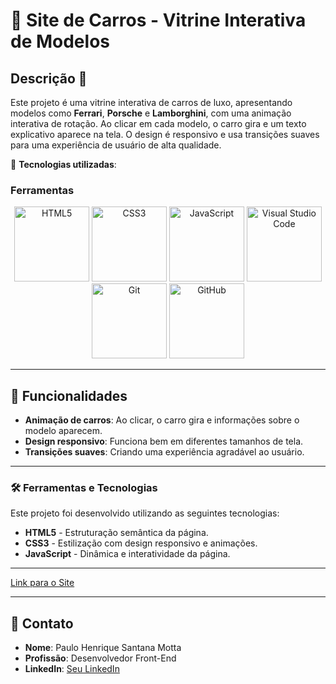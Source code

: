 # 🚗 **Site de Carros - Vitrine Interativa de Modelos**

## Descrição 📄

Este projeto é uma vitrine interativa de carros de luxo, apresentando modelos como **Ferrari**, **Porsche** e **Lamborghini**, com uma animação interativa de rotação. Ao clicar em cada modelo, o carro gira e um texto explicativo aparece na tela. O design é responsivo e usa transições suaves para uma experiência de usuário de alta qualidade.

🔧 **Tecnologias utilizadas**:
  
### Ferramentas
<div align="center">
  <img src="https://upload.wikimedia.org/wikipedia/commons/6/6a/HTML5_logo_and_wordmark.svg" alt="HTML5" width="120" height="120" />
  <img src="https://upload.wikimedia.org/wikipedia/commons/6/62/CSS3_logo.svg" alt="CSS3" width="120" height="120" />
  <img src="https://upload.wikimedia.org/wikipedia/commons/6/67/JavaScript-logo.png" alt="JavaScript" width="120" height="120" />
  <img src="https://upload.wikimedia.org/wikipedia/commons/9/91/Visual_Studio_Code_1.35_icon.svg" alt="Visual Studio Code" width="120" height="120" />
  <img src="https://upload.wikimedia.org/wikipedia/commons/a/a2/Git-logo.svg" alt="Git" width="120" height="120" />
  <img src="https://upload.wikimedia.org/wikipedia/commons/2/2d/GitHub_Logo_2018.svg" alt="GitHub" width="120" height="120" />
</div>

---

## 📂 Funcionalidades

- **Animação de carros**: Ao clicar, o carro gira e informações sobre o modelo aparecem.
- **Design responsivo**: Funciona bem em diferentes tamanhos de tela.
- **Transições suaves**: Criando uma experiência agradável ao usuário.

---

### 🛠️ **Ferramentas e Tecnologias**
Este projeto foi desenvolvido utilizando as seguintes tecnologias:
- **HTML5** - Estruturação semântica da página.
- **CSS3** - Estilização com design responsivo e animações.
- **JavaScript** - Dinâmica e interatividade da página.

---

[Link para o Site](https://site-de-carros-three.vercel.app)

---

## 📧 Contato
- **Nome**: Paulo Henrique Santana Motta
- **Profissão**: Desenvolvedor Front-End
- **LinkedIn**: [Seu LinkedIn](https://www.linkedin.com/in/paulo-henrique-santana-motta-4b159380/)
